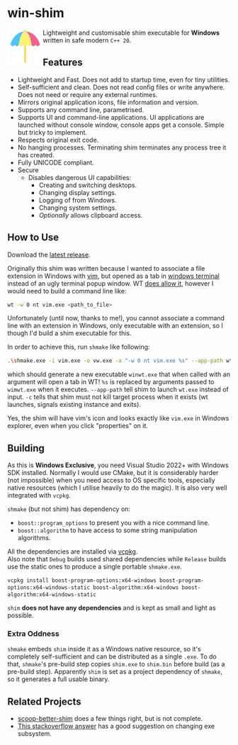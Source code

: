 # win-shim

<img src="media/icon.svg" style="width:80px; float: left;" />



Lightweight and customisable shim executable for **Windows** written in safe modern `C++ 20`.

## Features

- Lightweight and Fast. Does not add to startup time, even for tiny utilities.
- Self-sufficient and clean. Does not read config files or write anywhere. Does not need or require any external runtimes.
- Mirrors original application icons, file information and version.
- Supports any command line, parametrised.
- Supports UI and command-line applications. UI applications are launched without console window, console apps get a console. Simple but tricky to implement.
- Respects original exit code.
- No hanging processes. Terminating shim terminates any process tree it has created.
- Fully UNICODE compliant.
- Secure
  - Disables dangerous UI capabilities:
    - Creating and switching desktops.
    - Changing display settings.
    - Logging of from Windows.
    - Changing system settings.
    - *Optionally* allows clipboard access.

## How to Use

Download the [latest release](https://github.com/aloneguid/win-shim/releases).

Originally this shim was written because I wanted to associate a file extension in Windows with [vim](https://www.vim.org/), but opened as a tab in [windows terminal](https://github.com/microsoft/terminal) instead of an ugly terminal popup window. WT [does allow it](https://docs.microsoft.com/en-us/windows/terminal/command-line-arguments?tabs=windows), however I would need to build a command line like:

```bash
wt -w 0 nt vim.exe <path_to_file>
```

Unfortunately (until now, thanks to me!), you cannot associate a command line with an extension in Windows, only executable with an extension, so I though I'd build a shim executable for this.

In order to achieve this, run `shmake` like following:

```bash
.\shmake.exe -i vim.exe -o vw.exe -a "-w 0 nt vim.exe %s" --app-path wt.exe -c no-kill
```

which should generate a new executable `winwt.exe` that when called with an argument will open a tab in WT! `%s` is replaced by arguments passed to `wimwt.exe` when it executes. `--app-path` tell shim to launch `wt.exe` instead of input. `-c` tells that shim must not kill target process when it exists (wt launches, signals existing instance and exits).

Yes, the shim will have vim's icon and looks exactly like `vim.exe` in Windows explorer, even when you click "properties" on it.


## Building

As this is **Windows Exclusive**, you need Visual Studio 2022+ with Windows SDK installed. Normally I would use CMake, but it is considerably harder (not impossible) when you need access to OS specific tools, especially native resources (which I utilise heavily to do the magic). It is also very well integrated with `vcpkg`.

`shmake` (but not shim) has dependency on:
- `boost::program_options` to present you with a nice command line.
- `boost::algorithm` to have access to some string manipulation algorithms.

All the dependencies are installed via [vcpkg](https://github.com/microsoft/vcpkg).  
Also note that `Debug` builds used shared dependencies while `Release` builds use the static ones to produce a single portable `shmake.exe`.

```
vcpkg install boost-program-options:x64-windows boost-program-options:x64-windows-static boost-algorithm:x64-windows boost-algorithm:x64-windows-static
```

`shim` **does not have any dependencies** and is kept as small and light as possible.

### Extra Oddness

`shmake` embeds `shim` inside it as a Windows native resource, so it's completely self-sufficient and can be distributed as a single `.exe`. To do that, `shmake`'s pre-build step copies `shim.exe` to `shim.bin` before build (as a pre-build step). Apparently `shim` is set as a project dependency of `shmake`, so it generates a full usable binary.

## Related Projects

- [scoop-better-shim](https://github.com/71/scoop-better-shimexe) does a few things right, but is not complete.
- [This stackoverflow answer](https://stackoverflow.com/a/14806704/80858) has a good suggestion on changing exe subsystem.
